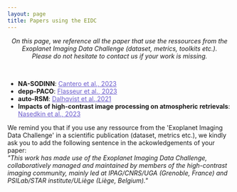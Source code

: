 ```yaml
---
layout: page
title: Papers using the EIDC
---
```

<link rel="stylesheet" href="https://www.w3schools.com/w3css/4/w3.css">

<i><center>On this page, we reference all the paper that use the ressources from the Exoplanet Imaging Data Challenge (dataset, metrics, toolkits etc.).<br>
Please do not hesitate to contact us if your work is missing.</center></i>

<br>

* **NA-SODINN**: <a href="https://arxiv.org/pdf/2302.02854.pdf" style="text-decoration:underline;color:slateblue">Cantero et al., 2023</a>
* **depp-PACO**: <a href="https://arxiv.org/pdf/2303.02461.pdf" style="text-decoration:underline;color:slateblue">Flasseur et al., 2023</a>
* **auto-RSM**: <a href="https://arxiv.org/pdf/2109.14318.pdf" style="text-decoration:underline;color:slateblue">Dalhqvist et al.,2021</a>
* **Impacts of high-contrast image processing on atmospheric retrievals**: <a href="https://arxiv.org/pdf/2308.01343.pdf" style="text-decoration:underline;color:slateblue">Nasedkin et al., 2023</a>


<link rel="stylesheet" href="https://www.w3schools.com/lib/w3-colors-2020.css">
<div class="w3-panel w3-round-large w3-2020-grape-compote">
  <p> We remind you that if you use any ressource from the 'Exoplanet Imaging Data Challenge' in a scientific publication (dataset, metrics etc.), we kindly ask you to add the following sentence in the ackowledgements of your paper:
  <br>
  <i>"This work has made use of the Exoplanet Imaging Data Challenge, collaboratively managed and maintained by members of the high-contrast imaging community, mainly led at IPAG/CNRS/UGA (Grenoble, France) and PSILab/STAR institute/ULiège (Liège, Belgium)." </i></p>
</div>



